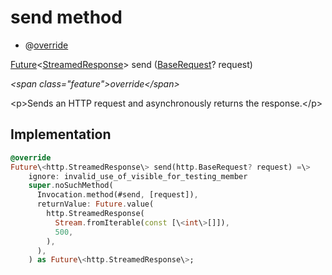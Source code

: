 


# send method







- @[override](https:api.flutter.dev/flutter/dart-core/override-constant.html)

[Future](https:api.flutter.dev/flutter/dart-async/Future-class.html)&lt;[StreamedResponse](https:pub.dev/documentation/http/0.13.6/http/StreamedResponse-class.html)\> send
([BaseRequest](https:pub.dev/documentation/http/0.13.6/http/BaseRequest-class.html)? request)

_\<span class="feature"\>override\</span\>_



\<p\>Sends an HTTP request and asynchronously returns the response.\</p\>



## Implementation

```dart
@override
Future\<http.StreamedResponse\> send(http.BaseRequest? request) =\>
    ignore: invalid_use_of_visible_for_testing_member
    super.noSuchMethod(
      Invocation.method(#send, [request]),
      returnValue: Future.value(
        http.StreamedResponse(
          Stream.fromIterable(const [\<int\>[]]),
          500,
        ),
      ),
    ) as Future\<http.StreamedResponse\>;
```







